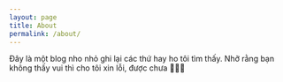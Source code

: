 ```yaml
---
layout: page
title: About
permalink: /about/
---
```


Đây là một blog nho nhỏ ghi lại các thứ hay ho tôi tìm thấy. Nhỡ rằng bạn không thấy vui thì cho tôi xin lỗi, được chưa 🥲😭🤣
